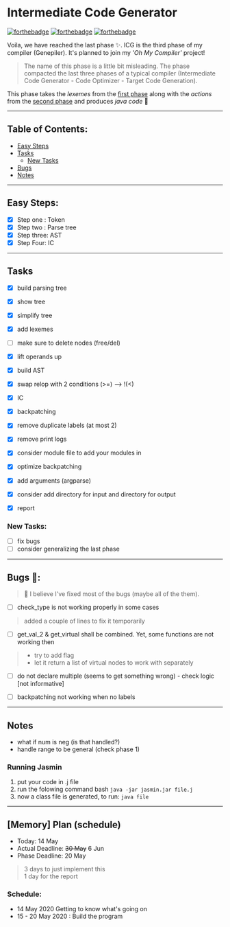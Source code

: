 # Intermediate Code Generator

[![forthebadge](https://forthebadge.com/images/badges/built-with-love.svg)](https://forthebadge.com)
[![forthebadge](https://forthebadge.com/images/badges/made-with-python.svg)](https://forthebadge.com)
[![forthebadge](https://forthebadge.com/images/badges/open-source.svg)](https://forthebadge.com)



Voila, we have reached the last phase ✨. ICG is the third phase of my compiler (Genepiler). It's planned to join my _'Oh My Compiler'_ project!

> The name of this phase is a little bit misleading. The phase compacted the last three phases of a typical compiler (Intermediate Code Generator - Code Optimizer - Target Code Generation).

This phase takes the _lexemes_ from the [first phase](https://github.com/Hagar-Usama/Lexical) along with the _actions_ from the [second phase](https://github.com/Hagar-Usama/parser-generator) and produces _java code_ 🙌

---

## Table of Contents:
* [Easy Steps](#easy-steps)
* [Tasks](#tasks)
  * [New Tasks](#new-tasks)
* [Bugs](#bugs-)
* [Notes](#notes)

---


## Easy Steps: 
* [x] Step one : Token
* [x] Step two : Parse tree
* [x] Step three: AST
* [x] Step Four: IC

---


## Tasks
* [x] build parsing tree
* [x] show tree
* [x] simplify tree
* [x] add lexemes
* [ ] make sure to delete nodes (free/del)
* [x] lift operands up
* [x] build AST
* [x] swap relop with 2 conditions (>=) --> !(<)
* [x] IC
* [x] backpatching
* [x] remove duplicate labels (at most 2)
* [x] remove print logs
* [x] consider module file to add your modules in
* [x] optimize backpatching
* [x] add arguments (argparse)
* [x] consider add directory for input and directory for output

* [x] report

### New Tasks:
* [ ] fix bugs
* [ ] consider generalizing the last phase

---

## Bugs 🐞:

>  🤔 I believe I've fixed most of the bugs (maybe all of the them).


* [ ] check_type is not working properly in some cases
> added a couple of lines to fix it temporarily

* [ ] get_val_2 & get_virtual shall be combined. Yet, some functions are not working then
>  * try to add flag <br>
>  * let it return a list of virtual nodes to work with separately

* [ ] do not declare multiple (seems to get something wrong) - check logic [not informative]

* [ ] backpatching not working when no labels

---

## Notes
* what if num is neg (is that handled?)
* handle range to be general (check phase 1)

### Running Jasmin

1. put your code in .j file
2. run the folowing command
bash `` java -jar jasmin.jar file.j ``
3. now a class file is generated, to run: `` java file ``

---


## [Memory] Plan (schedule)
* Today: 14 May
* Actual Deadline: ~~30 May~~ 6 Jun
* Phase Deadline: 20 May

> 3 days to just implement this<br>
> 1 day for the report


### Schedule:
* 14 May 2020 Getting to know what's going on
* 15 - 20 May 2020 : Build the program

